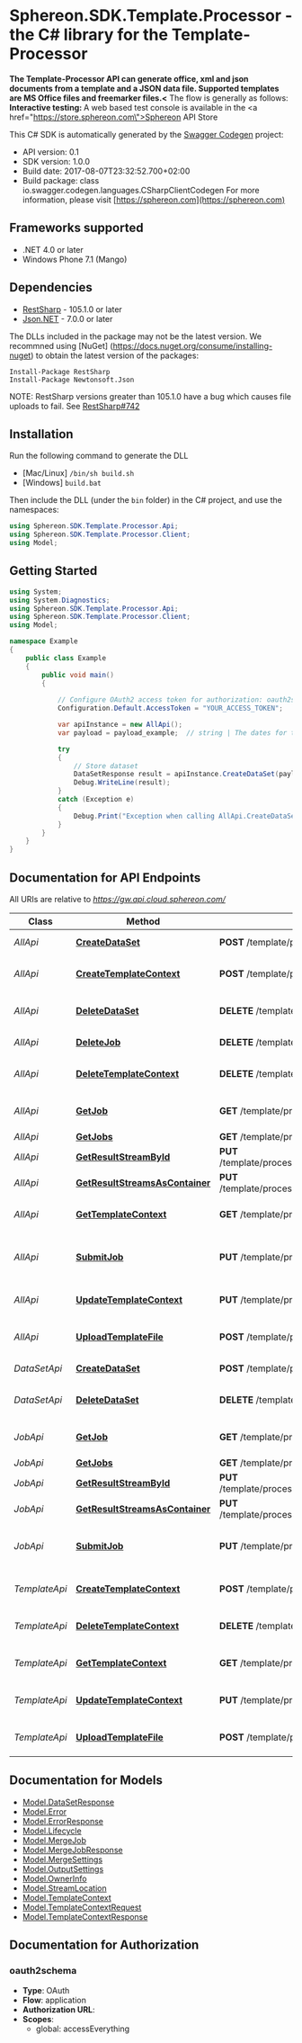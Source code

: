 # Sphereon.SDK.Template.Processor - the C# library for the Template-Processor

<b>The Template-Processor API can generate office, xml and json documents from a template and a JSON data file. Supported templates are MS Office files and freemarker files.<</b>    The flow is generally as follows:      <b>Interactive testing: </b>A web based test console is available in the <a href=\"https://store.sphereon.com\">Sphereon API Store</a>

This C# SDK is automatically generated by the [Swagger Codegen](https://github.com/swagger-api/swagger-codegen) project:

- API version: 0.1
- SDK version: 1.0.0
- Build date: 2017-08-07T23:32:52.700+02:00
- Build package: class io.swagger.codegen.languages.CSharpClientCodegen
    For more information, please visit [https://sphereon.com](https://sphereon.com)

## Frameworks supported
- .NET 4.0 or later
- Windows Phone 7.1 (Mango)

## Dependencies
- [RestSharp](https://www.nuget.org/packages/RestSharp) - 105.1.0 or later
- [Json.NET](https://www.nuget.org/packages/Newtonsoft.Json/) - 7.0.0 or later

The DLLs included in the package may not be the latest version. We recommned using [NuGet] (https://docs.nuget.org/consume/installing-nuget) to obtain the latest version of the packages:
```
Install-Package RestSharp
Install-Package Newtonsoft.Json
```

NOTE: RestSharp versions greater than 105.1.0 have a bug which causes file uploads to fail. See [RestSharp#742](https://github.com/restsharp/RestSharp/issues/742)

## Installation
Run the following command to generate the DLL
- [Mac/Linux] `/bin/sh build.sh`
- [Windows] `build.bat`

Then include the DLL (under the `bin` folder) in the C# project, and use the namespaces:
```csharp
using Sphereon.SDK.Template.Processor.Api;
using Sphereon.SDK.Template.Processor.Client;
using Model;
```

## Getting Started

```csharp
using System;
using System.Diagnostics;
using Sphereon.SDK.Template.Processor.Api;
using Sphereon.SDK.Template.Processor.Client;
using Model;

namespace Example
{
    public class Example
    {
        public void main()
        {
            
            // Configure OAuth2 access token for authorization: oauth2schema
            Configuration.Default.AccessToken = "YOUR_ACCESS_TOKEN";

            var apiInstance = new AllApi();
            var payload = payload_example;  // string | The dates for the merge [   {     \"Field1\": \"Field1 value\",     \"Field2\": \"Field2 value\",   },   {     \"Field1\": \"Field1 value\",     \"Field2\": \"Field2 value\",   } ]

            try
            {
                // Store dataset
                DataSetResponse result = apiInstance.CreateDataSet(payload);
                Debug.WriteLine(result);
            }
            catch (Exception e)
            {
                Debug.Print("Exception when calling AllApi.CreateDataSet: " + e.Message );
            }
        }
    }
}
```

<a name="documentation-for-api-endpoints"></a>
## Documentation for API Endpoints

All URIs are relative to *https://gw.api.cloud.sphereon.com/*

Class | Method | HTTP request | Description
------------ | ------------- | ------------- | -------------
*AllApi* | [**CreateDataSet**](docs/AllApi.md#createdataset) | **POST** /template/processor/0.1/datasets | Store dataset
*AllApi* | [**CreateTemplateContext**](docs/AllApi.md#createtemplatecontext) | **POST** /template/processor/0.1/templates | Create template context
*AllApi* | [**DeleteDataSet**](docs/AllApi.md#deletedataset) | **DELETE** /template/processor/0.1/datasets/{dataSetId} | Delete a stored data set
*AllApi* | [**DeleteJob**](docs/AllApi.md#deletejob) | **DELETE** /template/processor/0.1/jobs/{jobId} | Delete a job manually
*AllApi* | [**DeleteTemplateContext**](docs/AllApi.md#deletetemplatecontext) | **DELETE** /template/processor/0.1/templates/{templateId} | Delete template context
*AllApi* | [**GetJob**](docs/AllApi.md#getjob) | **GET** /template/processor/0.1/jobs/{jobId} | Job definition and state
*AllApi* | [**GetJobs**](docs/AllApi.md#getjobs) | **GET** /template/processor/0.1/jobs | Get all jobs
*AllApi* | [**GetResultStreamById**](docs/AllApi.md#getresultstreambyid) | **PUT** /template/processor/0.1/jobs/{jobId}/result/file/{streamId} | Get the result file
*AllApi* | [**GetResultStreamsAsContainer**](docs/AllApi.md#getresultstreamsascontainer) | **PUT** /template/processor/0.1/jobs/{jobId}/result/container | Get the result file
*AllApi* | [**GetTemplateContext**](docs/AllApi.md#gettemplatecontext) | **GET** /template/processor/0.1/templates/{templateId} | Get template context
*AllApi* | [**SubmitJob**](docs/AllApi.md#submitjob) | **PUT** /template/processor/0.1/jobs | Submit merge job for processing
*AllApi* | [**UpdateTemplateContext**](docs/AllApi.md#updatetemplatecontext) | **PUT** /template/processor/0.1/templates | Update template context
*AllApi* | [**UploadTemplateFile**](docs/AllApi.md#uploadtemplatefile) | **POST** /template/processor/0.1/templates/{templateId} | Upload template file
*DataSetApi* | [**CreateDataSet**](docs/DataSetApi.md#createdataset) | **POST** /template/processor/0.1/datasets | Store dataset
*DataSetApi* | [**DeleteDataSet**](docs/DataSetApi.md#deletedataset) | **DELETE** /template/processor/0.1/datasets/{dataSetId} | Delete a stored data set
*JobApi* | [**GetJob**](docs/JobApi.md#getjob) | **GET** /template/processor/0.1/jobs/{jobId} | Job definition and state
*JobApi* | [**GetJobs**](docs/JobApi.md#getjobs) | **GET** /template/processor/0.1/jobs | Get all jobs
*JobApi* | [**GetResultStreamById**](docs/JobApi.md#getresultstreambyid) | **PUT** /template/processor/0.1/jobs/{jobId}/result/file/{streamId} | Get the result file
*JobApi* | [**GetResultStreamsAsContainer**](docs/JobApi.md#getresultstreamsascontainer) | **PUT** /template/processor/0.1/jobs/{jobId}/result/container | Get the result file
*JobApi* | [**SubmitJob**](docs/JobApi.md#submitjob) | **PUT** /template/processor/0.1/jobs | Submit merge job for processing
*TemplateApi* | [**CreateTemplateContext**](docs/TemplateApi.md#createtemplatecontext) | **POST** /template/processor/0.1/templates | Create template context
*TemplateApi* | [**DeleteTemplateContext**](docs/TemplateApi.md#deletetemplatecontext) | **DELETE** /template/processor/0.1/templates/{templateId} | Delete template context
*TemplateApi* | [**GetTemplateContext**](docs/TemplateApi.md#gettemplatecontext) | **GET** /template/processor/0.1/templates/{templateId} | Get template context
*TemplateApi* | [**UpdateTemplateContext**](docs/TemplateApi.md#updatetemplatecontext) | **PUT** /template/processor/0.1/templates | Update template context
*TemplateApi* | [**UploadTemplateFile**](docs/TemplateApi.md#uploadtemplatefile) | **POST** /template/processor/0.1/templates/{templateId} | Upload template file


<a name="documentation-for-models"></a>
## Documentation for Models

 - [Model.DataSetResponse](docs/DataSetResponse.md)
 - [Model.Error](docs/Error.md)
 - [Model.ErrorResponse](docs/ErrorResponse.md)
 - [Model.Lifecycle](docs/Lifecycle.md)
 - [Model.MergeJob](docs/MergeJob.md)
 - [Model.MergeJobResponse](docs/MergeJobResponse.md)
 - [Model.MergeSettings](docs/MergeSettings.md)
 - [Model.OutputSettings](docs/OutputSettings.md)
 - [Model.OwnerInfo](docs/OwnerInfo.md)
 - [Model.StreamLocation](docs/StreamLocation.md)
 - [Model.TemplateContext](docs/TemplateContext.md)
 - [Model.TemplateContextRequest](docs/TemplateContextRequest.md)
 - [Model.TemplateContextResponse](docs/TemplateContextResponse.md)


## Documentation for Authorization

### oauth2schema

- **Type**: OAuth
- **Flow**: application
- **Authorization URL**: 
- **Scopes**: 
  - global: accessEverything

